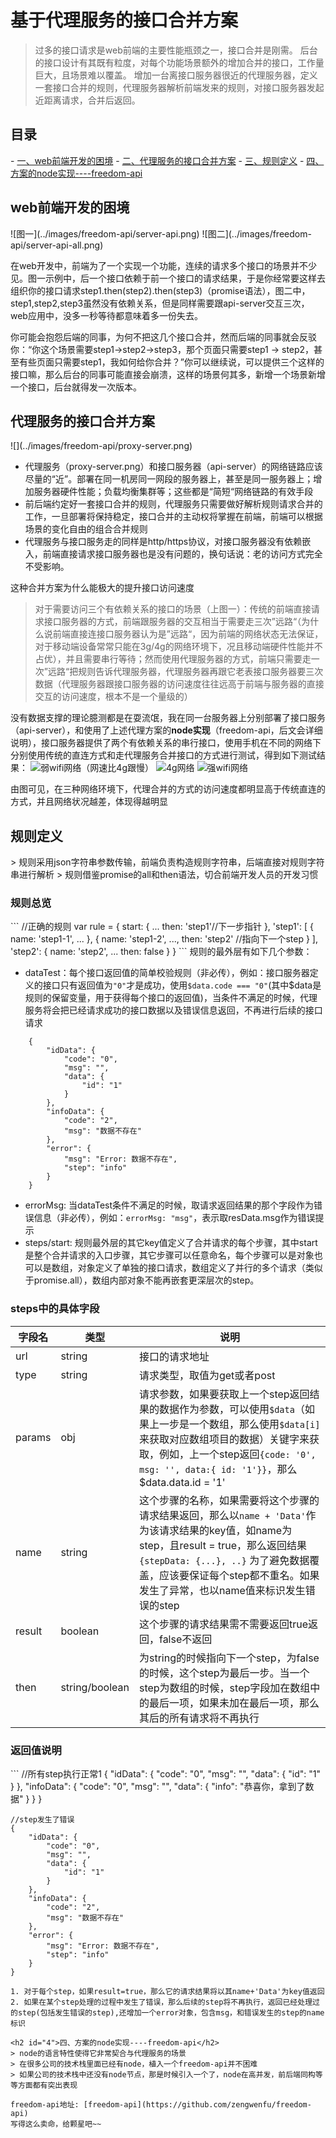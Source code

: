 # 基于代理服务的接口合并方案
> 过多的接口请求是web前端的主要性能瓶颈之一，接口合并是刚需。
> 后台的接口设计有其既有粒度，对每个功能场景额外的增加合并的接口，工作量巨大，且场景难以覆盖。
> 增加一台离接口服务器很近的代理服务器，定义一套接口合并的规则，代理服务器解析前端发来的规则，对接口服务器发起近距离请求，合并后返回。

<h2>目录</h2>
- <a href="#1">一、web前端开发的困境</a>
- <a href="#2">二、代理服务的接口合并方案</a>
- <a href="#3">三、规则定义</a>
- <a href="#4">四、方案的node实现----freedom-api</a>

<h2 id='1'>web前端开发的困境</h2>
![图一](../images/freedom-api/server-api.png)
![图二](../images/freedom-api/server-api-all.png)

在web开发中，前端为了一个实现一个功能，连续的请求多个接口的场景并不少见。图一示例中，后一个接口依赖于前一个接口的请求结果，于是你经常要这样去组织你的接口请求step1.then(step2).then(step3)（promise语法），图二中，step1,step2,step3虽然没有依赖关系，但是同样需要跟api-server交互三次，web应用中，没多一秒等待都意味着多一份失去。

你可能会抱怨后端的同事，为何不把这几个接口合并，然而后端的同事就会反驳你：“你这个场景需要step1->step2->step3，那个页面只需要step1 -> step2，甚至有些页面只需要step1，我如何给你合并？”你可以继续说，可以提供三个这样的接口嘛，那么后台的同事可能直接会崩溃，这样的场景何其多，新增一个场景新增一个接口，后台就得发一次版本。

<h2 id="2">代理服务的接口合并方案</h2>
![](../images/freedom-api/proxy-server.png)

- 代理服务（proxy-server.png）和接口服务器（api-server）的网络链路应该尽量的“近”。部署在同一机房同一网段的服务器上，甚至是同一服务器上；增加服务器硬件性能；负载均衡集群等；这些都是“简短“网络链路的有效手段
- 前后端约定好一套接口合并的规则，代理服务只需要做好解析规则请求合并的工作，一旦部署将保持稳定，接口合并的主动权将掌握在前端，前端可以根据场景的变化自由的组合合并规则
- 代理服务与接口服务走的同样是http/https协议，对接口服务器没有依赖嵌入，前端直接请求接口服务器也是没有问题的，换句话说：老的访问方式完全不受影响。

这种合并方案为什么能极大的提升接口访问速度
> 对于需要访问三个有依赖关系的接口的场景（上图一）：传统的前端直接请求接口服务器的方式，前端跟服务器的交互相当于需要走三次”远路“（为什么说前端直接连接口服务器认为是”远路“，因为前端的网络状态无法保证，对于移动端设备常常只能在3g/4g的网络环境下，况且移动端硬件性能并不占优），并且需要串行等待；然而使用代理服务器的方式，前端只需要走一次”远路“把规则告诉代理服务器，代理服务器再跟它老表接口服务器要三次数据（代理服务器跟接口服务器的访问速度往往远高于前端与服务器的直接交互的访问速度，根本不是一个量级的）

没有数据支撑的理论臆测都是在耍流氓，我在同一台服务器上分别部署了接口服务（api-server），和使用了上述代理方案的**node实现**（freedom-api，后文会详细说明），接口服务器提供了两个有依赖关系的串行接口，使用手机在不同的网络下分别使用传统的直连方式和走代理服务合并接口的方式进行测试，得到如下测试结果：
![弱wifi网络（网速比4g跟慢）](../images/freedom-api/wifi1.png)
![4g网络](../images/freedom-api/4g.png)
![强wifi网络](../images/freedom-api/wifi2.png)

由图可见，在三种网络环境下，代理合并的方式的访问速度都明显高于传统直连的方式，并且网络状况越差，体现得越明显

<h2 id="3"> 规则定义 </h2>
> 规则采用json字符串参数传输，前端负责构造规则字符串，后端直接对规则字符串进行解析
> 规则借鉴promise的all和then语法，切合前端开发人员的开发习惯

<h3 id="3.1">规则总览</h3>
```
    //正确的规则
    var rule = {
        start: {
            ...
            then: 'step1'//下一步指针
        },
        'step1': [
            {
                name: 'step1-1',
                ...
            },
            {
                name: 'step1-2',
                ...,
                then: 'step2' //指向下一个step
            }
        ],
        'step2': {
            name: 'step2',
            ...
            then: false
        }
    }
```
规则的最外层有如下几个参数：

- dataTest：每个接口返回值的简单校验规则（非必传），例如：接口服务器定义的接口只有返回值为`"0"`才是成功，使用`$data.code === "0"`(其中$data是规则的保留变量，用于获得每个接口的返回值)，当条件不满足的时候，代理服务将会把已经请求成功的接口数据以及错误信息返回，不再进行后续的接口请求
```
    {
        "idData": {
            "code": "0",
            "msg": "",
            "data": {
                "id": "1"
            }
        },
        "infoData": {
            "code": "2",
            "msg": "数据不存在"
        },
        "error": {
            "msg": "Error: 数据不存在",
            "step": "info"
        }
    }
```
- errorMsg: 当dataTest条件不满足的时候，取请求返回结果的那个字段作为错误信息（非必传），例如：`errorMsg: "msg"`，表示取resData.msg作为错误提示
- steps/start: 规则最外层的其它key值定义了合并请求的每个步骤，其中start是整个合并请求的入口步骤，其它步骤可以任意命名，每个步骤可以是对象也可以是数组，对象定义了单独的接口请求，数组定义了并行的多个请求（类似于promise.all），数组内部对象不能再嵌套更深层次的step。

<h3 id="3.2"> steps中的具体字段 </h3>

| 字段名 | 类型 | 说明 |
| --- | --- | --- |
| url | string | 接口的请求地址 |
| type | string | 请求类型，取值为get或者post |
| params | obj | 请求参数，如果要获取上一个step返回结果的数据作为参数，可以使用`$data`（如果上一步是一个数组，那么使用`$data[i]`来获取对应数组项目的数据）关键字来获取，例如，上一个step返回`{code: '0', msg: '', data:{ id: '1'}}`，那么$data.data.id = '1' |
| name | string | 这个步骤的名称，如果需要将这个步骤的请求结果返回，那么以`name + 'Data'`作为该请求结果的key值，如name为step，且result = true，那么返回结果`{stepData: {...}, ..}` 为了避免数据覆盖，应该要保证每个step都不重名。如果发生了异常，也以name值来标识发生错误的step |
| result | boolean | 这个步骤的请求结果需不需要返回true返回，false不返回 |
| then | string/boolean | 为string的时候指向下一个step，为false的时候，这个step为最后一步。当一个step为数组的时候，step字段加在数组中的最后一项，如果未加在最后一项，那么其后的所有请求将不再执行 |

<h3 id="3.3">返回值说明</h3>
```
    //所有step执行正常1
    {
        "idData": {
            "code": "0",
            "msg": "",
            "data": {
                "id": "1"
            }
        },
        "infoData": {
            "code": "0",
            "msg": "",
            "data": {
                "info": "恭喜你，拿到了数据"
            }
        }
    }

    //step发生了错误
    {
        "idData": {
            "code": "0",
            "msg": "",
            "data": {
                "id": "1"
            }
        },
        "infoData": {
            "code": "2",
            "msg": "数据不存在"
        },
        "error": {
            "msg": "Error: 数据不存在",
            "step": "info"
        }
    }

```
1. 对于每个step，如果result=true，那么它的请求结果将以其name+'Data'为key值返回
2. 如果在某个step处理的过程中发生了错误，那么后续的step将不再执行，返回已经处理过的step(包括发生错误的step),还增加一个error对象，包含msg，和错误发生的step的name标识

<h2 id="4">四、方案的node实现----freedom-api</h2>
> node的语言特性使得它非常契合与代理服务的场景
> 在很多公司的技术栈里面已经有node，植入一个freedom-api并不困难
> 如果公司的技术栈中还没有node节点，那是时候引入一个了，node在高并发，前后端同构等等方面都有突出表现

freedom-api地址: [freedom-api](https://github.com/zengwenfu/freedom-api)
写得这么卖命，给颗星吧~~

